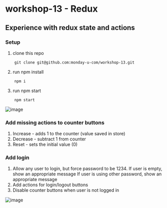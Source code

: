 # workshop-13 - Redux

## Experience with redux state and actions

### Setup

1. clone this repo

```
    git clone git@github.com:monday-u-com/workshop-13.git
```

2. run npm install

```
    npm i
```

3. run npm start

```
    npm start
```

![image](https://user-images.githubusercontent.com/35146205/169762361-da5d17ab-8c02-46a8-bdb9-990f61439cfa.png)

### Add missing actions to counter buttons

1. Increase - adds 1 to the counter (value saved in store)
2. Decrease - subtract 1 from counter
3. Reset - sets the initial value (0)

### Add login

1. Allow any user to login, but force password to be 1234.
   If user is empty, show an appropriate message
   If user is using other password, show an appropriate message
2. Add actions for login/logout buttons
3. Disable counter buttons when user is not logged in

![image](https://user-images.githubusercontent.com/35146205/169763492-4edacd86-365c-4bbb-937b-f67603db8518.png)
